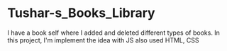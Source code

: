 # Tushar-s_Books_Library
I have a book self where I added and deleted different types of books. In this project, I'm implement the idea with JS also used HTML, CSS
